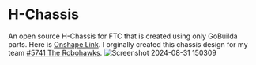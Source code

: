 # H-Chassis

An open source H-Chassis for FTC that is created using only GoBuilda parts. Here is [Onshape Link](https://cad.onshape.com/documents/5c122f719b62df6532b12541/w/c356f8a6472073bbdb26375e/e/14a56cbafaa87e22233f583a?renderMode=0&uiState=66d36ac72336aa7e8dcb9f59). I orginally created this chassis design for my team [#5741 The Robohawks](https://www.robohawks5741.com/).
![Screenshot 2024-08-31 150309](https://github.com/user-attachments/assets/0eb1202c-7f43-4ae8-9722-c44aecf81ea6)

